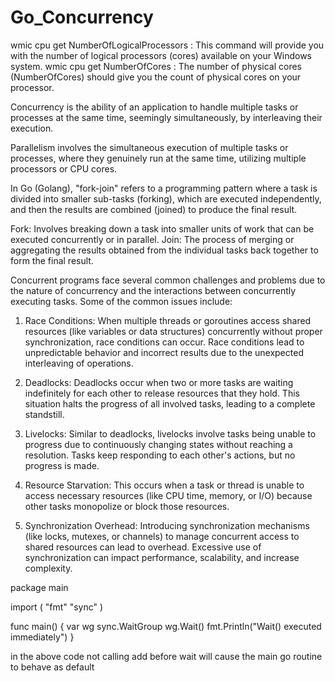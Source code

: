 # Go_Concurrency

wmic cpu get NumberOfLogicalProcessors : This command will provide you with the number of logical processors (cores) available on your Windows system.
wmic cpu get NumberOfCores : The number of physical cores (NumberOfCores) should give you the count of physical cores on your processor.

Concurrency is the ability of an application to handle multiple tasks or processes at the same time, seemingly simultaneously, by interleaving their execution.

Parallelism involves the simultaneous execution of multiple tasks or processes, where they genuinely run at the same time, utilizing multiple processors or CPU cores.

In Go (Golang), "fork-join" refers to a programming pattern where a task is divided into smaller sub-tasks (forking), which are executed independently, and then the results are combined (joined) to produce the final result.

Fork: Involves breaking down a task into smaller units of work that can be executed concurrently or in parallel.
Join: The process of merging or aggregating the results obtained from the individual tasks back together to form the final result.

Concurrent programs face several common challenges and problems due to the nature of concurrency and the interactions between concurrently executing tasks. Some of the common issues include:

1. Race Conditions: When multiple threads or goroutines access shared resources (like variables or data structures) concurrently without proper synchronization, race conditions can occur. Race conditions lead to unpredictable behavior and incorrect results due to the unexpected interleaving of operations.

2. Deadlocks: Deadlocks occur when two or more tasks are waiting indefinitely for each other to release resources that they hold. This situation halts the progress of all involved tasks, leading to a complete standstill.

3. Livelocks: Similar to deadlocks, livelocks involve tasks being unable to progress due to continuously changing states without reaching a resolution. Tasks keep responding to each other's actions, but no progress is made.

4. Resource Starvation: This occurs when a task or thread is unable to access necessary resources (like CPU time, memory, or I/O) because other tasks monopolize or block those resources.

5. Synchronization Overhead: Introducing synchronization mechanisms (like locks, mutexes, or channels) to manage concurrent access to shared resources can lead to overhead. Excessive use of synchronization can impact performance, scalability, and increase complexity.

package main

import (
"fmt"
"sync"
)

func main() {
var wg sync.WaitGroup
wg.Wait()
fmt.Println("Wait() executed immediately")
}

in the above code not calling add before wait will cause the main go routine to behave as default
